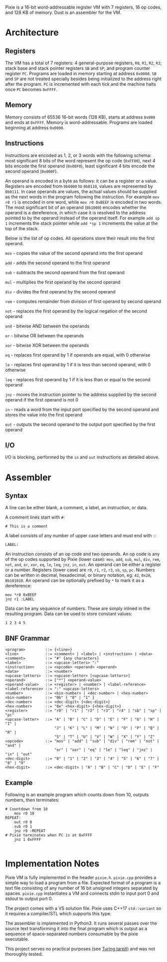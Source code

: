 Pixie is a 16-bit word-addressable register VM with 7 registers, 16 op codes, and 128 KB of memory. Dust is an assembler for the VM.

# Architecture

## Registers

The VM has a total of 7 registers: 4 general-purpose registers, `R0`, `R1`, `R2`, `R3`; stack base and stack pointer registers `SB` and `SP`; and program counter register `PC`. Programs are loaded in memory starting at address `0x0000`. `SB` and `SP` are not treated specially besides being initialized to the address right after the program. `PC` is incremented with each tick and the machine halts once `PC` becomes `0xFFFF`.

## Memory

Memory consists of 65536 16-bit words (128 KB), starts at address `0x000` and ends at `0xFFFF`. Memory is word-addressable. Programs are loaded beginning at address `0x0000`.

## Instructions

Instructions are encoded as 1, 2, or 3 words with the following schema: most significant 8 bits of the word represent the op code (`0xFF00`), next 4 bits encode the first operand (`0x00F0`), least significant 4 bits encode the second operand (`0x000F`).

An operand is encoded in a byte as follows: it can be a register or a value. Registers are encoded from `0b0000` to `0b0110`, values are represented by `0b0111`. In case operands are values, the actual values should be supplied as the next words in the program following the instruction. For example `mov r0 r1` is encoded in one word, while `mov r0 0xBEEF` is encoded in two words. The most significant bit of an operand (`0b1000`) encodes whether the operand is a dereference, in which case it is resolved to the address pointed to by the operand instead of the operand itself. For example `add sp 1` increments the stack pointer while `add *sp 1` increments the value at the top of the stack.

Below is the list of op codes. All operations store their result into the first operand.

`mov` - copies the value of the second operand into the first operand

`add` - adds the second operand to the first operand

`sub` - subtracts the second operand from the first operand

`mul` - multiplies the first operand by the second operand

`div` - divides the first operand by the second operand

`rem` - computes remainder from division of first operand by second operand

`not` - replaces the first operand by the logical negation of the second operand

`and` - bitwise AND between the operands

`or` - bitwise OR between the operands

`xor` - bitwise XOR between the operands

`eq` - replaces first operand by 1 if operands are equal, with 0 otherwise

`le` - replaces first operand by 1 if it is less than second operand, with 0 otherwise

`leq` - replaces first operand by 1 if it is less than or equal to the second operand

`jnz` - moves the instruction pointer to the address supplied by the second operand if the first operand is not 0

`in` - reads a word from the input port specified by the second operand and stores the value into the first operand

`out` - outputs the second operand to the output port specified by the first operand

## I/O

I/O is blocking, performed by the `in` and `out` instructions as detailed above.

# Assembler

## Syntax

A line can be either blank, a comment, a label, an instruction, or data. 

A comment lines start with `#`:

```
# This is a comment
```

A label consists of any number of upper case letters and must end with `:`:

```
LABEL:
```

An instruction consists of an op code and two operands. An op code is any of the op codes supported by Pixie (lower case): `mov`, `add`, `sub`, `mul`, `div`, `rem`, `not`, `and`, `or`, `xor`, `eq`, `le`, `leq`, `jnz`, `in`, `out`. 
An operand can be either a register or a number. Registers (lower case) are `r0`, `r1`, `r2`, `r3`, `sb`, `sp`, `pc`. Numbers can be written in decimal, hexadecimal, or binary notation, eg: `42`, `0x2A`, `0b101010`. An operand can be optionally prefixed by `*` to mark it as a dereference:

```
mov *r0 0xBEEF
jnz r1 :LABEL
```

Data can be any sequence of numbers. These are simply inlined in the resulting program. Data can be used to store constant values:

```
1 2 3 4 5
```

## BNF Grammar
```
<program>         ::= {<line>}
<line>            ::= <comment> | <label> | <instruction> | <data>
<comment>         ::= "#" {any characters}
<label>           ::= <upcase-letters> ":"
<instruction>     ::= <opcode> <operand> <operand>
<data>            ::= <number>
<upcase-letters>  ::= <upcase-letter> [<upcase-letters>]
<operand>         ::= ["*"] <operand-value>
<operand-value>   ::= <register> | <number> | <label-reference>
<label-reference> ::= ":" <upcase-letters>
<number>          ::= <bin-number> | <dec-number> | <hex-number>
<bin-number>      ::= "0b" { "0" | "1" }
<dec-number>      ::= <dec-digit> {<dec-digit>}
<hex-number>      ::= "0x" <hex-digit> {<hex-digit>}
<register>        ::= "r0" | "r1" | "r2" | "r3" | "r4" | "sb" | "sp" | "pc"
<upcase-letter>   ::= "A" | "B" | "C" | "D" | "E" | "F" | "G" | "H" | "I" | 
                      "J" | "K" | "L" | "M" | "N" | "O" | "P" | "Q" | "R" | 
                      "S" | "T" | "U" | "V" | "W" | "X" | "Y" | "Z"
<opcode>          ::= "mov" | "add" | "sub" | "div" | "rem" | "not" | "and" |
                      "or" | "xor" | "eq" | "le" | "leq" | "jnz" | "in" | "out"
<dec-digit>       ::= "0" | "1" | "2" | "3" | "4" | "5" | "6" | "7" | "8" | "9"   
<hex-digit>       ::= <dec-digit> | "A" | "B" | "C" | "D" | "E" | "F"
```

## Example

Following is an example program which counts down from 10, outputs numbers, then terminates:

```
# Countdown from 10
    mov r0 10
REPEAT:
    out r0 0
    sub r0 1
    jnz r0 :REPEAT
# Pixie terminates when PC is at 0xFFFF
    jnz 1 0xFFFF
    
```

# Implementation Notes

Pixie VM is fully implemented in the header `pixie.h`. `pixie.cpp` provides a simple way to load a program from a file. Expected format of a program is a text file consisting of any number of 16 bit unsigned integers separated by spaces. `pixie.cpp` instantiates a VM and connects stdin to input port 0 and stdout to output port 0.

The project comes with a VS solution file. Pixie uses C++17 `std::variant` so it requires a compiler/STL which supports this type.

The assembler is implemented in Python3. It runs several passes over the source text transforming it into the final program which is output as a sequence of space-separated numbers consumable by the pixie executable.

This project serves no practical purposes (see [Turing tarpit](https://en.wikipedia.org/wiki/Turing_tarpit)) and was not thoroughly tested.
